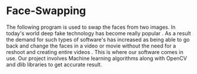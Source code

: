 # Face-Swapping
The following program is used to swap the faces from two images.
In today's world deep fake technology has become really popular . As a result the demand for such types of software's has increased as being able to go back and change the faces in a video or movie without the need for a reshoot and creating entire videos . This is where our software comes in use. Our project involves Machine learning algorithms along with OpenCV and dlib libraries to get accurate result.
